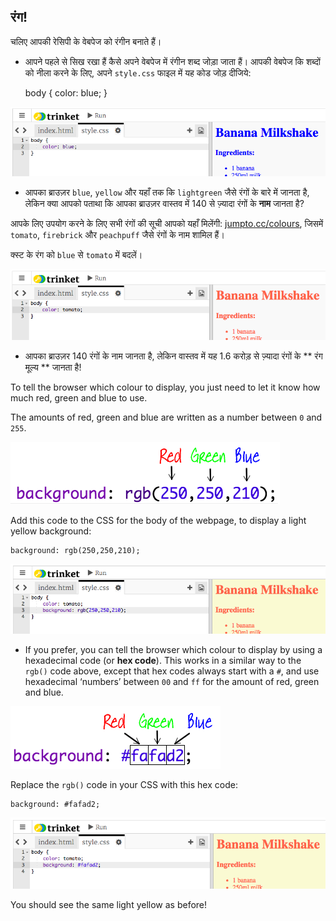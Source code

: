 ## रंग!

चलिए आपकी रेसिपी के वेबपेज को रंगीन बनाते हैं।

+ आपने पहले से सिख रखा हैं कैसे अपने वेबपेज में रंगीन शब्द जोड़ा जाता हैं। आपकी वेबपेज कि शब्दों को नीला करने के लिए, अपने `style.css` फाइल में यह कोड जोड़ दीजिये:

    body {
        color: blue;
    }
    

![screenshot](images/recipe-blue.png)

+ आपका ब्राउज़र `blue`, `yellow` और यहाँ तक कि `lightgreen` जैसे रंगों के बारे में जानता है, लेकिन क्या आपको पताथा कि आपका ब्राउज़र वास्तव में 140 से ज़्यादा रंगों के **नाम** जानता है?

आपके लिए उपयोग करने के लिए सभी रंगों की सूची आपको यहाँ मिलेंगी: [jumpto.cc/colours](http://jumpto.cc/colours), जिसमें `tomato`, `firebrick` और `peachpuff` जैसे रंगों के नाम शामिल हैं।

क्स्ट के रंग को `blue` से `tomato` में बदलें।

![स्क्रीनशॉट](images/recipe-tomato.png)

+ आपका ब्राउज़र 140 रंगों के नाम जानता है, लेकिन वास्तव में यह 1.6 करोड़ से ज़्यादा रंगों के ** रंग मूल्य ** जानता है!

To tell the browser which colour to display, you just need to let it know how much red, green and blue to use.

The amounts of red, green and blue are written as a number between `0` and `255`.

![स्क्रीनशॉट](images/recipe-rgb-img.png)

Add this code to the CSS for the body of the webpage, to display a light yellow background:

    background: rgb(250,250,210);
    

![स्क्रीनशॉट](images/recipe-rgb.png)

+ If you prefer, you can tell the browser which colour to display by using a hexadecimal code (or **hex code**). This works in a similar way to the `rgb()` code above, except that hex codes always start with a `#`, and use hexadecimal ‘numbers’ between `00` and `ff` for the amount of red, green and blue.

![स्क्रीनशॉट](images/recipe-hex-img.png)

Replace the `rgb()` code in your CSS with this hex code:

    background: #fafad2;
    

![स्क्रीनशॉट](images/recipe-hex.png)

You should see the same light yellow as before!